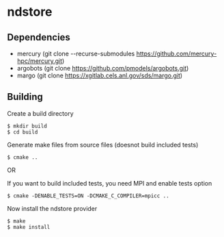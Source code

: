 # ndstore

## Dependencies

* mercury (git clone --recurse-submodules https://github.com/mercury-hpc/mercury.git)
* argobots (git clone https://github.com/pmodels/argobots.git)
* margo (git clone https://xgitlab.cels.anl.gov/sds/margo.git)

## Building
Create a build directory
```
$ mkdir build
$ cd build
```
Generate make files from source files (doesnot build included tests)
```
$ cmake ..
```
OR

If you want to build included tests, you need MPI and enable tests option
```
$ cmake -DENABLE_TESTS=ON -DCMAKE_C_COMPILER=mpicc ..
```
Now install the ndstore provider
```
$ make
$ make install
```

